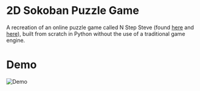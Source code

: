 # 2D Sokoban Puzzle Game
A recreation of an online puzzle game called N Step Steve (found [here](https://epicpikaguy.itch.io/n-step-steve-part-1) and [here](https://epicpikaguy.itch.io/n-step-steve-part-2)), built from scratch in Python without the use of a traditional game engine.

# Demo
![Demo](demo/demo.gif)
